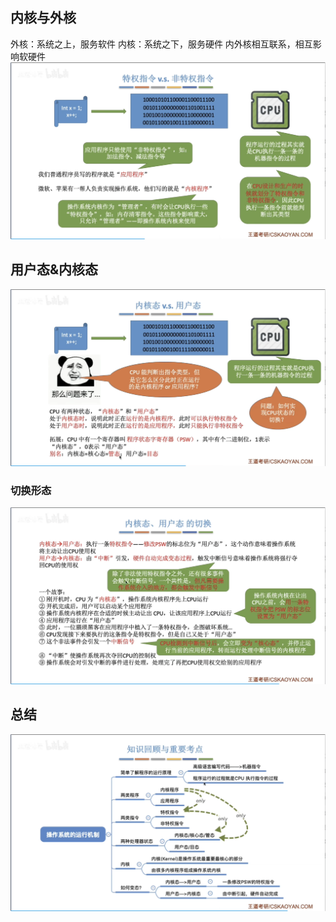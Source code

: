 

## 内核与外核
外核：系统之上，服务软件
内核：系统之下，服务硬件
内外核相互联系，相互影响软硬件
![输入图片说明](/imgs/2025-07-25/E0mlO53yav80rf4z.png)

## 用户态&内核态
![输入图片说明](/imgs/2025-07-25/ukVRZQEWqTwkAKUc.png)
### 切换形态
![输入图片说明](/imgs/2025-07-25/qOKyGlIneN7nvVDp.png)

## 总结
![输入图片说明](/imgs/2025-07-25/fGFWaQNcb1LVh6VI.png)


<!--stackedit_data:
eyJoaXN0b3J5IjpbNzcxMTYxNzQ0LC03NTcyODkwMzZdfQ==
-->